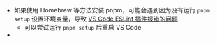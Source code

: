 - 如果使用 Homebrew 等方法安装 pnpm，可能会遇到因为没有运行 `pnpm setup` 设置环境变量，导致  [VS Code ESLint 插件报错的问题](https://github.com/microsoft/vscode-eslint/pull/1475)
	- 可以尝试运行 `pnpm setup` 后重启 VS Code
-